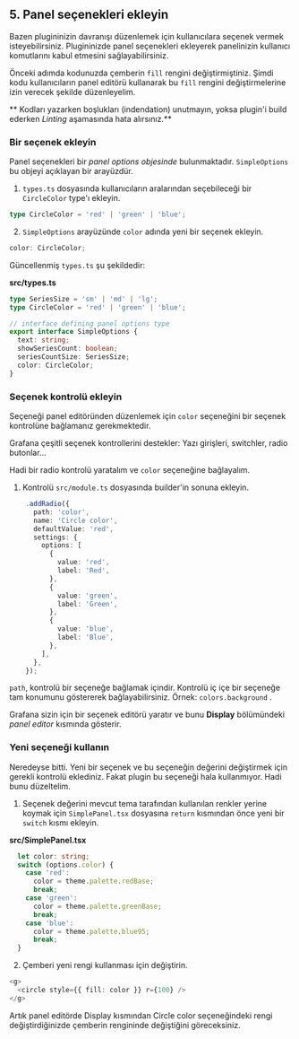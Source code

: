 ## 5. Panel seçenekleri ekleyin

Bazen plugininizin davranışı düzenlemek için kullanıcılara seçenek vermek isteyebilirsiniz. Plugininizde panel seçenekleri ekleyerek panelinizin kullanıcı komutlarını kabul etmesini sağlayabilirsiniz.

Önceki adımda kodunuzda çemberin `fill` rengini değiştirmiştiniz. Şimdi kodu kullanıcıların panel editörü kullanarak bu `fill` rengini değiştirmelerine izin verecek şekilde düzenleyelim.

** Kodları yazarken boşlukları (indendation) unutmayın, yoksa plugin'i build ederken *Linting* aşamasında hata alırsınız.**

### Bir seçenek ekleyin

Panel seçenekleri bir *panel options objesinde* bulunmaktadır. `SimpleOptions` bu objeyi açıklayan bir arayüzdür.

1. `types.ts` dosyasında kullanıcıların aralarından seçebileceği bir `CircleColor` type'ı ekleyin.

```typescript
type CircleColor = 'red' | 'green' | 'blue';
```
2. `SimpleOptions` arayüzünde `color` adında yeni bir seçenek ekleyin.

```typescript
color: CircleColor;
```

Güncellenmiş `types.ts` şu şekildedir:

**src/types.ts**

```typescript
type SeriesSize = 'sm' | 'md' | 'lg';
type CircleColor = 'red' | 'green' | 'blue';

// interface defining panel options type
export interface SimpleOptions {
  text: string;
  showSeriesCount: boolean;
  seriesCountSize: SeriesSize;
  color: CircleColor;
}
```

### Seçenek kontrolü ekleyin

Seçeneği panel editöründen düzenlemek için `color` seçeneğini bir seçenek kontrolüne bağlamanız gerekmektedir.

Grafana çeşitli seçenek kontrollerini destekler: Yazı girişleri, switchler, radio butonlar...

Hadi bir radio kontrolü yaratalım ve `color` seçeneğine bağlayalım.

1. Kontrolü `src/module.ts` dosyasında builder'in sonuna ekleyin.

```typescript
    .addRadio({
      path: 'color',
      name: 'Circle color',
      defaultValue: 'red',
      settings: {
        options: [
          {
            value: 'red',
            label: 'Red',
          },
          {
            value: 'green',
            label: 'Green',
          },
          {
            value: 'blue',
            label: 'Blue',
          },
        ],
      },
    });
```

`path`, kontrolü bir seçeneğe bağlamak içindir. Kontrolü iç içe bir seçeneğe tam konumunu göstererek bağlayabilirsiniz. Örnek: `colors.background` .

Grafana sizin için bir seçenek editörü yaratır ve bunu **Display** bölümündeki *panel editor* kısmında gösterir.

### Yeni seçeneği kullanın

Neredeyse bitti. Yeni bir seçenek ve bu seçeneğin değerini değiştirmek için gerekli kontrolü eklediniz. Fakat plugin bu seçeneği hala kullanmıyor. Hadi bunu düzeltelim.

1. Seçenek değerini mevcut tema tarafından kullanılan renkler yerine koymak için `SimplePanel.tsx` dosyasına `return` kısmından önce yeni bir `switch` kısmı ekleyin.

**src/SimplePanel.tsx**

```typescript
  let color: string;
  switch (options.color) {
    case 'red':
      color = theme.palette.redBase;
      break;
    case 'green':
      color = theme.palette.greenBase;
      break;
    case 'blue':
      color = theme.palette.blue95;
      break;
  }
```

2. Çemberi yeni rengi kullanması için değiştirin.

```typescript
<g>
  <circle style={{ fill: color }} r={100} />
</g>
```

Artık panel editörde Display kısmından Circle color seçeneğindeki rengi değiştirdiğinizde çemberin rengininde değiştiğini göreceksiniz. 
